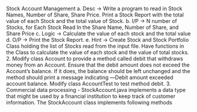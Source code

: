Stock Account Management
a. Desc -> Write a program to read in Stock Names, Number of Share, Share Price.
Print a Stock Report with the total value of each Stock and the total value of
Stock.
b. I/P -> N number of Stocks, for Each Stock Read In the Share Name, Number of
Share, and Share Price
c. Logic -> Calculate the value of each stock and the total value
d. O/P -> Print the Stock Report.
e. Hint -> Create Stock and Stock Portfolio Class holding the list of Stocks read
from the input file. Have functions in the Class to calculate the value of each
stock and the value of total stocks.
2. Modify class Account to provide a method called debit that withdraws money
from an Account. Ensure that the debit amount does not exceed the Account’s
balance. If it does, the balance should be left unchanged and the method
should print a message indicating ―Debit amount exceeded account balance.
Modify class AccountTest to test method debit.
3. Commercial data processing - StockAccount.java implements a data type that
might be used by a financial institution to keep track of customer information. The
StockAccount class implements following methods
